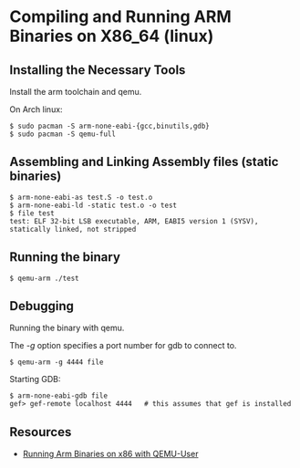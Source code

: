 # Compiling and Running ARM Binaries on X86_64 (linux)

## Installing the Necessary Tools
Install the arm toolchain and qemu.

On Arch linux:

```shell
$ sudo pacman -S arm-none-eabi-{gcc,binutils,gdb}
$ sudo pacman -S qemu-full
```

## Assembling and Linking Assembly files (static binaries)

```shell
$ arm-none-eabi-as test.S -o test.o
$ arm-none-eabi-ld -static test.o -o test
$ file test
test: ELF 32-bit LSB executable, ARM, EABI5 version 1 (SYSV), statically linked, not stripped
```

## Running the binary

```shell
$ qemu-arm ./test
```

## Debugging

Running the binary with qemu. 

The *-g* option specifies a port number for gdb to connect to.

```shell
$ qemu-arm -g 4444 file       
```

Starting GDB:

```shell
$ arm-none-eabi-gdb file
gef> gef-remote localhost 4444   # this assumes that gef is installed
```

## Resources
- [Running Arm Binaries on x86 with QEMU-User](https://azeria-labs.com/arm-on-x86-qemu-user/)
